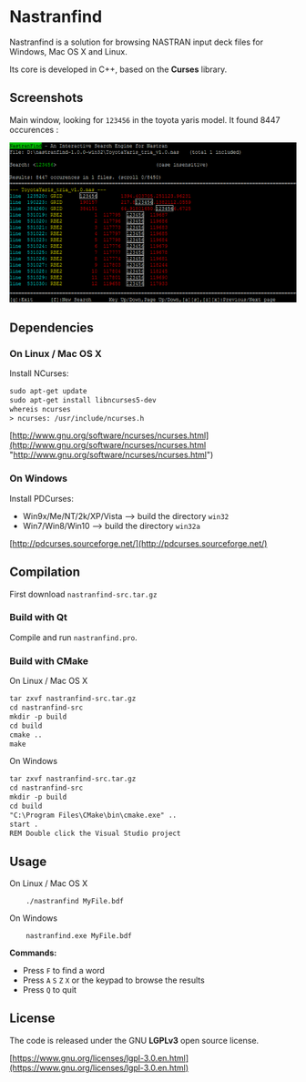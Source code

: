 # Nastranfind

Nastranfind is a solution for browsing NASTRAN input deck files for Windows, Mac OS X and Linux. 

Its core is developed in C++, based on the **Curses** library. 

## Screenshots

Main window, looking for `123456` in the toyota yaris model. It found 8447 occurences :

![](screenshots/find_yaris.png)


## Dependencies

### On Linux / Mac OS X

Install NCurses:

    sudo apt-get update
	sudo apt-get install libncurses5-dev
	whereis ncurses
    > ncurses: /usr/include/ncurses.h

[http://www.gnu.org/software/ncurses/ncurses.html](http://www.gnu.org/software/ncurses/ncurses.html "http://www.gnu.org/software/ncurses/ncurses.html")


### On Windows

Install PDCurses:

 - Win9x/Me/NT/2k/XP/Vista --> build the directory `win32`
 - Win7/Win8/Win10 --> build the directory `win32a`

[http://pdcurses.sourceforge.net/](http://pdcurses.sourceforge.net/)


## Compilation

First download `nastranfind-src.tar.gz`


### Build with Qt

Compile and run `nastranfind.pro`.


### Build with CMake

On Linux / Mac OS X 

    tar zxvf nastranfind-src.tar.gz
    cd nastranfind-src
    mkdir -p build
    cd build
    cmake ..
    make

On Windows

    tar zxvf nastranfind-src.tar.gz
    cd nastranfind-src
    mkdir -p build
    cd build
    "C:\Program Files\CMake\bin\cmake.exe" ..
    start .
    REM Double click the Visual Studio project


## Usage

On Linux / Mac OS X 

        ./nastranfind MyFile.bdf

On Windows

        nastranfind.exe MyFile.bdf

__Commands:__

 - Press `F` to find a word
 - Press `A` `S` `Z` `X` or the keypad to browse the results
 - Press `Q` to quit

## License

The code is released under the GNU **LGPLv3** open source license. 

[https://www.gnu.org/licenses/lgpl-3.0.en.html](https://www.gnu.org/licenses/lgpl-3.0.en.html)
